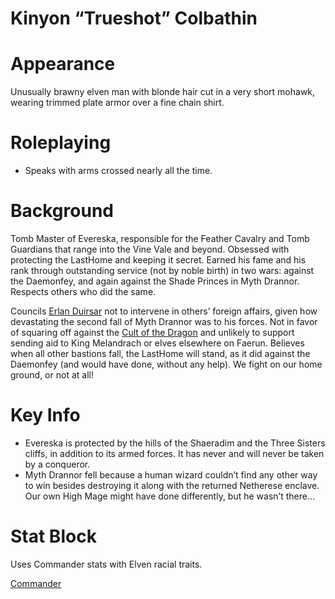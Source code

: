 # Kinyon “Trueshot” Colbathin

# Appearance

Unusually brawny elven man with blonde hair cut in a very short mohawk, wearing trimmed plate armor over a fine chain shirt.

# Roleplaying

- Speaks with arms crossed nearly all the time.

# Background

Tomb Master of Evereska, responsible for the Feather Cavalry and Tomb Guardians that range into the Vine Vale and beyond. Obsessed with protecting the LastHome and keeping it secret. Earned his fame and his rank through outstanding service (not by noble birth) in two wars: against the Daemonfey, and again against the Shade Princes in Myth Drannor. Respects others who did the same.

Councils [Erlan Duirsar](Erlan%20Duirsar.md) not to intervene in others’ foreign affairs, given how devastating the second fall of Myth Drannor was to his forces. Not in favor of squaring off against the [Cult of the Dragon](../Factions/Cult%20of%20the%20Dragon.md) and unlikely to support sending aid to King Melandrach or elves elsewhere on Faerun. Believes when all other bastions fall, the LastHome will stand, as it did against the Daemonfey (and would have done, without any help). We fight on our home ground, or not at all!

# Key Info

- Evereska is protected by the hills of the Shaeradim and the Three Sisters cliffs, in addition to its armed forces. It has never and will never be taken by a conqueror.
- Myth Drannor fell because a human wizard couldn’t find any other way to win besides destroying it along with the returned Netherese enclave. Our own High Mage might have done differently, but he wasn’t there...

# Stat Block

Uses Commander stats with Elven racial traits.

[Commander](https://www.5esrd.com/gamemastering/monsters-foes/npc/commander/)